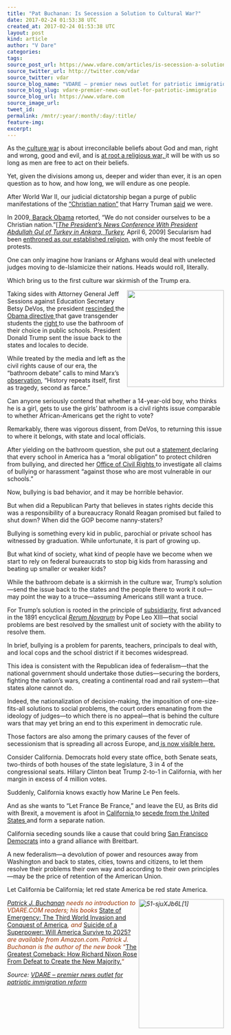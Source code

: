 ```yaml
---
title: "Pat Buchanan: Is Secession a Solution to Cultural War?"
date: 2017-02-24 01:53:38 UTC
created_at: 2017-02-24 01:53:38 UTC
layout: post
kind: article
author: "V Dare"
categories: 
tags: 
source_post_url: https://www.vdare.com/articles/is-secession-a-solution-to-cultural-war
source_twitter_url: http://twitter.com/vdar
source_twitter: vdar
source_blog_name: "VDARE – premier news outlet for patriotic immigration reform"
source_blog_slug: vdare-premier-news-outlet-for-patriotic-immigratio
source_blog_url: https://www.vdare.com
source_image_url: 
tweet_id:
permalink: /mntr/:year/:month/:day/:title/
feature-img: 
excerpt:
---
```

<div class="pf-content"><p>As the<a href="http://www.vdare.com/articles/the-fulford-file-by-james-fulford-60"> culture war</a> is about irreconcilable beliefs about God and man, right and wrong, good and evil, and is <a href="http://www.vdare.com/articles/the-war-over-americas-past">at root a religious war, </a>it will be with us so long as men are free to act on their beliefs.</p>
<p>Yet, given the divisions among us, deeper and wider than ever, it is an open question as to how, and how long, we will endure as one people.</p>
<p>After World War II, our judicial dictatorship began a purge of public manifestations of the <a href="https://wallbuilders.com/america-christian-nation/">“Christian nation”</a> that Harry Truman <a href="https://berkleycenter.georgetown.edu/quotes/harry-s-truman-on-the-united-states-as-a-christian-nation-in-an-exchange-of-messages-with-pope-pius-xii">said</a> we were.</p>
<p>In 2009,<a href="http://www.vdare.com/articles/is-obamas-america-gods-country"> Barack Obama</a> retorted, “We do not consider ourselves to be a Christian nation.”[<em><a href="http://www.presidency.ucsb.edu/ws/?pid=85974">The President’s News Conference With President Abdullah Gul of Turkey in Ankara, Turkey</a>,</em> April 6, 2009] Secularism had been <a href="http://www.vdare.com/articles/the-decline-of-christian-america">enthroned as our established religion,</a> with only the most feeble of protests.</p>
<p>One can only imagine how Iranians or Afghans would deal with unelected judges moving to de-Islamicize their nations. Heads would roll, literally.</p>
<p>Which bring us to the first culture war skirmish of the Trump era.</p>
<p><a href="https://www.nytimes.com/2016/05/17/us/politics/obama-defends-transgender-directive-for-school-bathrooms.html?hp&amp;action=click&amp;pgtype=Homepage&amp;clickSource=story-heading&amp;module=first-column-region&amp;region=top-news&amp;WT.nav=top-news&amp;mtrref=www.vdare.com&amp;gwh=FC1CBBD005B55404CF885BC179760C95&amp;gwt=pay"><img title="" src="https://s3-us-west-2.amazonaws.com/vdare-live/wp-content/uploads/2016/05/17123251/worldwart.jpg" width="225" align="right"></a>Taking sides with Attorney General Jeff Sessions against Education Secretary Betsy DeVos, the president <a href="http://www.cnn.com/2017/02/22/politics/doj-withdraws-federal-protections-on-transgender-bathrooms-in-schools/">rescinded </a>the <a href="http://www.vdare.com/posts/is-obamas-world-war-t-losing-even-the-media">Obama directive </a>that gave transgender students the <a href="https://www.nytimes.com/2016/05/17/us/politics/obama-defends-transgender-directive-for-school-bathrooms.html?hp&amp;action=click&amp;pgtype=Homepage&amp;clickSource=story-heading&amp;module=first-column-region&amp;region=top-news&amp;WT.nav=top-news&amp;mtrref=www.vdare.com&amp;gwh=FC1CBBD005B55404CF885BC179760C95&amp;gwt=pay">right </a>to use the bathroom of their choice in public schools. President Donald Trump sent the issue back to the states and locales to decide.</p>
<p>While treated by the media and left as the civil rights cause of our era, the “bathroom debate” calls to mind Marx’s <a href="https://en.wikipedia.org/wiki/The_Eighteenth_Brumaire_of_Louis_Napoleon#.22History_repeats_..._first_as_tragedy.2C_then_as_farce.22">observation</a>, “History repeats itself, first as tragedy, second as farce.”</p>
<p>Can anyone seriously contend that whether a 14-year-old boy, who thinks he is a girl, gets to use the girls’ bathroom is a civil rights issue comparable to whether African-Americans get the right to vote?</p>
<p>Remarkably, there was vigorous dissent, from DeVos, to returning this issue to where it belongs, with state and local officials.</p>
<p>After yielding on the bathroom question, she put out a <a href="https://www.ed.gov/news/press-releases/us-secretary-education-betsy-devos-issues-statement-new-title-ix-guidance">statement </a>declaring that every school in America has a “moral obligation” to protect children from bullying, and directed her <a href="https://www2.ed.gov/about/offices/list/ocr/index.html">Office of Civil Rights </a>to investigate all claims of bullying or harassment “against those who are most vulnerable in our schools.”</p>
<p>Now, bullying is bad behavior, and it may be horrible behavior.</p>
<p>But when did a Republican Party that believes in states rights decide this was a responsibility of a bureaucracy Ronald Reagan promised but failed to shut down? When did the GOP become nanny-staters?</p>
<p>Bullying is something every kid in public, parochial or private school has witnessed by graduation. While unfortunate, it is part of growing up.</p><div id="57966237cc52c74a5e1363c4" class="vdb_player vdb_57966237cc52c74a5e1363c456bcd17ce4b018167fea5539">    </div>
<p>But what kind of society, what kind of people have we become when we start to rely on federal bureaucrats to stop big kids from harassing and beating up smaller or weaker kids?</p>
<p>While the bathroom debate is a skirmish in the culture war, Trump’s solution—send the issue back to the states and the people there to work it out—may point the way to a truce—assuming Americans still want a truce.</p>
<p>For Trump’s solution is rooted in the principle of <a href="http://www.theamericanconservative.com/larison/subsidiarity-and-rerum-novarum/">subsidiarity</a>, first advanced in the 1891 encyclical <em><a href="http://w2.vatican.va/content/leo-xiii/en/encyclicals/documents/hf_l-xiii_enc_15051891_rerum-novarum.html">Rerum Novarum</a></em> by Pope Leo XIII—that social problems are best resolved by the smallest unit of society with the ability to resolve them.</p>
<p>In brief, bullying is a problem for parents, teachers, principals to deal with, and local cops and the school district if it becomes widespread.</p>
<p>This idea is consistent with the Republican idea of federalism—that the national government should undertake those duties—securing the borders, fighting the nation’s wars, creating a continental road and rail system—that states alone cannot do.</p>
<p>Indeed, the nationalization of decision-making, the imposition of one-size-fits-all solutions to social problems, the court orders emanating from the ideology of judges—to which there is no appeal—that is behind the culture wars that may yet bring an end to this experiment in democratic rule.</p>
<p>Those factors are also among the primary causes of the fever of secessionism that is spreading all across Europe, and<a href="http://www.vdare.com/articles/the-fulford-file-nothing-succeeds-like-secession-a-vdarecom-secession-roundup"> is now visible here.</a></p>
<p>Consider California. Democrats hold every state office, both Senate seats, two-thirds of both houses of the state legislature, 3 in 4 of the congressional seats. Hillary Clinton beat Trump 2-to-1 in California, with her margin in excess of 4 million votes.</p>
<p>Suddenly, California knows exactly how Marine Le Pen feels.</p>
<p>And as she wants to “Let France Be France,” and leave the EU, as Brits did with Brexit, a movement is afoot in <a href="http://www.vdare.com/posts/california-loonies-push-state-secession-as-post-trump-response">California </a>to <a href="http://www.mercurynews.com/2016/11/26/calexit-just-some-flaky-california-dreamin/">secede from the United States </a>and form a separate nation.</p>
<p>California seceding sounds like a cause that could bring <a href="https://www.google.com/search?hl=en&amp;q=San%20Francisco%20Democrats%20+site:vdare.com">San Francisco Democrats</a> into a grand alliance with Breitbart.</p>
<p>A new federalism—a devolution of power and resources away from Washington and back to states, cities, towns and citizens, to let them resolve their problems their own way and according to their own principles—may be the price of retention of the American Union.</p>
<p>Let California be California; let red state America be red state America.</p>
<p><span style="color: #993300;"><em><a href="http://www.amazon.com/The-Greatest-Comeback-Richard-Majority/dp/0553418637/vd0b-20"><img class="aligncenter size-medium wp-image-38452" title="" src="https://s3-us-west-2.amazonaws.com/vdare-live/wp-content/uploads/2014/07/51-sjuXJb6L1-198x300.jpg" alt="51-sjuXJb6L[1]" width="198" height="300" align="right"></a></em></span></p>
<p><span style="color: #993300;"><em><a href="http://buchanan.org/blog/?page_id=3">Patrick J. Buchanan</a> needs no introduction to VDARE.COM readers; his books </em><a href="http://www.amazon.com/gp/redirect.html?ie=UTF8&amp;location=http%3A%2F%2Fwww.amazon.com%2Fgp%2Fproduct%2F0312360037%2F&amp;tag=vd0b-20&amp;linkCode=ur2&amp;camp=1789&amp;creative=9325">State of Emergency: The Third World Invasion and Conquest of America</a><em>, and </em><a href="http://www.amazon.com/Suicide-Superpower-Will-America-Survive/dp/0312579977?_encoding=UTF8&amp;tag=vd0b-20&amp;linkCode=ur2&amp;camp=1789&amp;creative=9325">Suicide of a Superpower: Will America Survive to 2025?</a><em> are available from Amazon.com. </em><em>Patrick J. Buchanan is the author of the new book</em> “<a href="http://www.amazon.com/The-Greatest-Comeback-Richard-Majority/dp/0553418637/vd0b-20">The Great</a><a href="http://www.amazon.com/The-Greatest-Comeback-Richard-Majority/dp/0553418637/vd0b-20">est Comeback: How Richard Nixon Rose From Defeat to Create the New Majority.</a>“</span></p>
</div><div class="">
    <i>Source: <a href="https://www.vdare.com">VDARE – premier news outlet for patriotic immigration reform</a></i>
</div>
